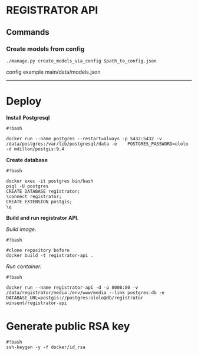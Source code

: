# REGISTRATOR API
## Commands
### Create models from config
```
./manage.py create_models_via_config $path_to_config.json
```
config example main/data/models.json

---

# Deploy

**Install Postgresql**

```
#!bash

docker run --name postgres --restart=always -p 5432:5432 -v /data/postgres:/var/lib/postgresql/data -e    POSTGRES_PASSWORD=ololo -d mdillon/postgis:9.4
```

**Create database**


```
#!bash

docker exec -it postgres bin/bash
psql -U postgres
CREATE DATABASE registrator;
\connect registrator;
CREATE EXTENSION postgis;
\q

```

**Build and run registrator API.**


*Build image.*

```
#!bash

#clone repository before
docker build -t registrator-api .
```

*Run container.*
```
#!bash

docker run --name registrator-api -d -p 8008:80 -v /data/registrator/media:/env/www/media --link postgres:db -e DATABASE_URL=postgis://postgres:ololo@db/registrator winsent/registrator-api

```

# Generate public RSA key

```
#!bash
ssh-keygen -y -f docker/id_rsa

```
